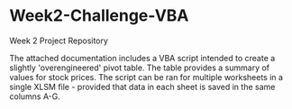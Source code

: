 # Week2-Challenge-VBA
Week 2 Project Repository 

The attached documentation includes a VBA script intended to create a slightly 'overengineered' pivot table. The table provides a summary of values for stock prices. 
The script can be ran for multiple worksheets in a single XLSM file - provided that data in each sheet is saved in the same columns A-G. 
